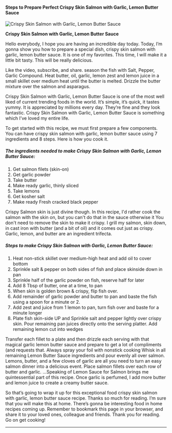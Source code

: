             

#### Steps to Prepare Perfect Crispy Skin Salmon with Garlic, Lemon Butter Sauce

![Crispy Skin Salmon with Garlic, Lemon Butter Sauce](https://img-global.cpcdn.com/recipes/b67f66ac2a2c4201/751x532cq70/crispy-skin-salmon-with-garlic-lemon-butter-sauce-recipe-main-photo.jpg)

**Crispy Skin Salmon with Garlic, Lemon Butter Sauce**

Hello everybody, I hope you are having an incredible day today. Today, I’m gonna show you how to prepare a special dish, crispy skin salmon with garlic, lemon butter sauce. It is one of my favorites. This time, I will make it a little bit tasty. This will be really delicious.

Like the video, subscribe, and share. season the fish with Salt, Pepper, Garlic Compound. Heat butter, oil, garlic, lemon zest and lemon juice in a small skillet over medium heat until the butter is melted. Drizzle the butter mixture over the salmon and asparagus.

Crispy Skin Salmon with Garlic, Lemon Butter Sauce is one of the most well liked of current trending foods in the world. It’s simple, it’s quick, it tastes yummy. It is appreciated by millions every day. They’re fine and they look fantastic. Crispy Skin Salmon with Garlic, Lemon Butter Sauce is something which I’ve loved my entire life.

To get started with this recipe, we must first prepare a few components. You can have crispy skin salmon with garlic, lemon butter sauce using 7 ingredients and 8 steps. Here is how you cook it.

##### The ingredients needed to make Crispy Skin Salmon with Garlic, Lemon Butter Sauce:

1.  Get salmon filets (skin-on)
2.  Get garlic powder
3.  Take butter
4.  Make ready garlic, thinly sliced
5.  Take lemons
6.  Get kosher salt
7.  Make ready Fresh cracked black pepper

Crispy Salmon skin is just divine though. In this recipe, I'd rather cook the salmon with the skin on, but you can't do that in the sauce otherwise it You don't need to remove the skin to make it crispy. I grill my salmon, skin down, in cast iron with butter (and a bit of oil) and it comes out just as crispy. Garlic, lemon, and butter are an ingredient trifecta.

##### Steps to make Crispy Skin Salmon with Garlic, Lemon Butter Sauce:

1.  Heat non-stick skillet over medium-high heat and add oil to cover bottom
2.  Sprinkle salt & pepper on both sides of fish and place skinside down in pan
3.  Sprinkle half of the garlic powder on fish, reserve half for later
4.  Add 8 Tbsp of butter, one at a time, to pan
5.  When skin is golden brown & crispy, flip fish over.
6.  Add remainder of garlic powder and butter to pan and baste the fish using a spoon for a minute or 2.
7.  Add zest and juice from 1 lemon to pan, turn fish over and baste for a minute longer
8.  Plate fish skin-side UP and Sprinkle salt and pepper lightly over crispy skin. Pour remaining pan juices directly onto the serving platter. Add remaining lemon cut into wedges

Transfer each fillet to a plate and then drizzle each serving with that magical garlic lemon butter sauce and prepare to get a lot of compliments (and requests that. Always spray your foil with nonstick cooking Whisk in all remaining Lemon Butter Sauce ingredients and pour evenly all over salmon. Lemons, butter, and a few cloves of garlic are all you need to turn an easy salmon dinner into a delicious event. Place salmon fillets over each row of butter and garlic. …Speaking of Lemon Sauce for Salmon brings me quintessential part of this recipe. Once garlic is perfumed, I add more butter and lemon juice to create a creamy butter sauce.

So that’s going to wrap it up for this exceptional food crispy skin salmon with garlic, lemon butter sauce recipe. Thanks so much for reading. I’m sure that you will make this at home. There’s gonna be interesting food in home recipes coming up. Remember to bookmark this page in your browser, and share it to your loved ones, colleague and friends. Thank you for reading. Go on get cooking!

* * *